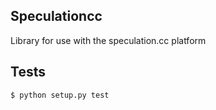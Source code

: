 ## Speculationcc
Library for use with the speculation.cc platform

## Tests
`$ python setup.py test`
